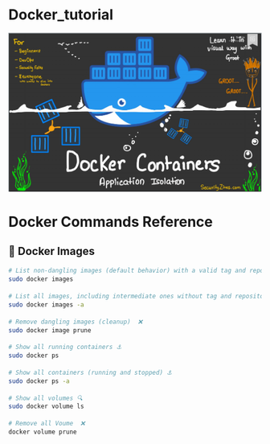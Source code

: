 # Docker_tutorial
<img src="./Images/Screenshot_20211225_205904.png "/>



# Docker Commands Reference

## 🐳 Docker Images

```bash
# List non-dangling images (default behavior) with a valid tag and repository 🔍  
sudo docker images

# List all images, including intermediate ones without tag and repository 🔍  
sudo docker images -a

# Remove dangling images (cleanup)  ❌
sudo docker image prune

# Show all running containers ⚓
sudo docker ps

# Show all containers (running and stopped) ⚓
sudo docker ps -a

# Show all volumes 🔍  
sudo docker volume ls

# Remove all Voume  ❌
docker volume prune
